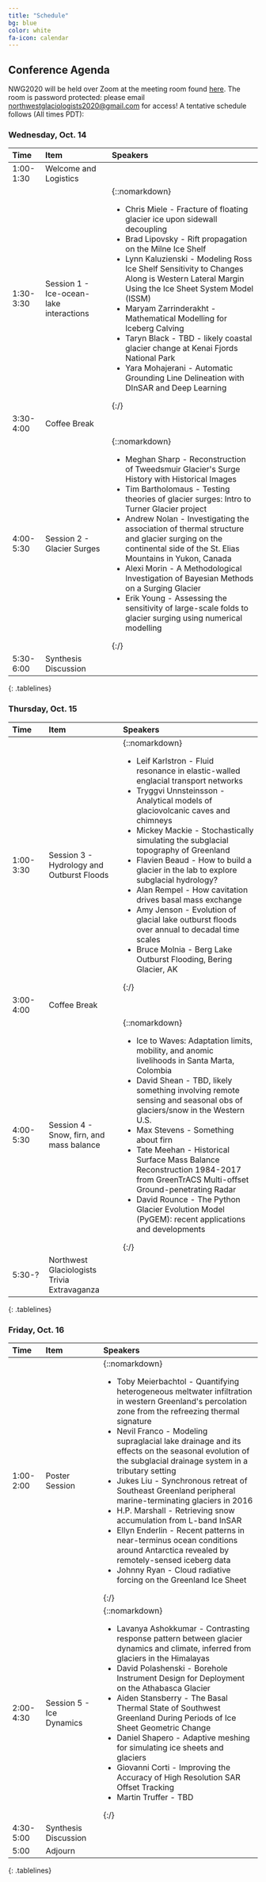 ```yaml
---
title: "Schedule"
bg: blue
color: white
fa-icon: calendar
---
```


## Conference Agenda
NWG2020 will be held over Zoom at the meeting room found [here](https://umontana.zoom.us/j/98216342434).  The room is password protected: please email northwestglaciologists2020@gmail.com for access!  A tentative schedule follows (All times PDT):

### Wednesday, Oct. 14
<style>
.tablelines table, .tablelines td, .tablelines th {
        border: 2px solid white;
        padding: 10px;
        }
</style>

| **Time**      | **Item** | **Speakers** |
|:---------   |:------------   |:----- | 
| 1:00-1:30 |  Welcome and Logistics | |
| 1:30-3:30 |  Session 1 - Ice-ocean-lake interactions | {::nomarkdown}<ul><li>Chris Miele - Fracture of floating glacier ice upon sidewall decoupling</li><li>Brad Lipovsky - Rift propagation on the Milne Ice Shelf</li><li>Lynn Kaluzienski - Modeling Ross Ice Shelf Sensitivity to Changes Along is Western Lateral Margin Using the Ice Sheet System Model (ISSM)</li><li>Maryam Zarrinderakht - Mathematical Modelling for Iceberg Calving</li><li>Taryn Black - TBD - likely coastal glacier change at Kenai Fjords National Park</li><li>Yara Mohajerani - Automatic Grounding Line Delineation with DInSAR and Deep Learning</li></ul>{:/}|
| 3:30-4:00 |  Coffee Break | |
| 4:00-5:30 |  Session 2 - Glacier Surges | {::nomarkdown}<ul><li>Meghan Sharp - Reconstruction of Tweedsmuir Glacier's Surge History with Historical Images</li><li>Tim Bartholomaus - Testing theories of glacier surges: Intro to Turner Glacier project</li><li>Andrew Nolan - Investigating the association of thermal structure and glacier surging on the continental side of the St. Elias Mountains in Yukon, Canada</li><li>Alexi Morin - A Methodological Investigation of Bayesian Methods on a Surging Glacier</li><li>Erik Young - Assessing the sensitivity of large-scale folds to glacier surging using numerical modelling</li></ul>{:/}|
| 5:30-6:00 |  Synthesis Discussion | |
{: .tablelines}

### Thursday, Oct. 15

| **Time**      | **Item** | **Speakers** |
|:---------   |:------------   |:----- |
| 1:00-3:30 |  Session 3 - Hydrology and Outburst Floods | {::nomarkdown}<ul><li>Leif Karlstron - Fluid resonance in elastic-walled englacial transport networks</li><li>Tryggvi Unnsteinsson - Analytical models of glaciovolcanic caves and chimneys</li><li>Mickey Mackie - Stochastically simulating the subglacial topography of Greenland</li><li>Flavien Beaud - How to build a glacier in the lab to explore subglacial hydrology?</li><li>Alan Rempel - How cavitation drives basal mass exchange</li><li>Amy Jenson - Evolution of glacial lake outburst floods over annual to decadal time scales</li><li>Bruce Molnia - Berg Lake Outburst Flooding, Bering Glacier, AK</li></ul>{:/}|
| 3:00-4:00 |  Coffee Break | |
| 4:00-5:30 |  Session 4 - Snow, firn, and mass balance  |  {::nomarkdown}<ul><li>Ice to Waves: Adaptation limits, mobility, and anomic livelihoods in Santa Marta, Colombia</li><li>David Shean - TBD, likely something involving remote sensing and seasonal obs of glaciers/snow in the Western U.S.</li><li>Max Stevens - Something about firn</li><li>Tate Meehan - Historical Surface Mass Balance Reconstruction 1984-2017 from GreenTrACS Multi-offset Ground-penetrating Radar</li><li>David Rounce - The Python Glacier Evolution Model (PyGEM): recent applications and developments</li></ul>{:/}|
| 5:30-? |  Northwest Glaciologists Trivia Extravaganza | |
{: .tablelines}

### Friday, Oct. 16

| **Time**      | **Item** | **Speakers** |
|:---------   |:------------   |:-----   |
| 1:00-2:00 | Poster Session |  {::nomarkdown}<ul><li>Toby Meierbachtol - Quantifying heterogeneous meltwater infiltration in western Greenland's percolation zone from the refreezing thermal signature</li><li>Nevil Franco - Modeling supraglacial lake drainage and its effects on the seasonal evolution of the subglacial drainage system in a tributary setting</li><li>Jukes Liu - Synchronous retreat of Southeast Greenland peripheral marine-terminating glaciers in 2016</li><li>H.P. Marshall - Retrieving snow accumulation from L-band InSAR</li><li>Ellyn Enderlin - Recent patterns in near-terminus ocean conditions around Antarctica revealed by remotely-sensed iceberg data</li><li>Johnny Ryan - Cloud radiative forcing on the Greenland Ice Sheet</li></ul>{:/}|
| 2:00-4:30 |  Session 5 - Ice Dynamics | {::nomarkdown}<ul><li>Lavanya Ashokkumar - Contrasting response pattern between glacier dynamics and climate, inferred from glaciers in the Himalayas</li><li>David Polashenski - Borehole Instrument Design for Deployment on the Athabasca Glacier</li><li>Aiden Stansberry - The Basal Thermal State of Southwest Greenland During Periods of Ice Sheet Geometric Change</li><li>Daniel Shapero - Adaptive meshing for simulating ice sheets and glaciers</li><li>Giovanni Corti - Improving the Accuracy of High Resolution SAR Offset Tracking</li><li>Martin Truffer - TBD</li> </ul>{:/}|
| 4:30-5:00 |  Synthesis Discussion | |
| 5:00 | Adjourn | |
{: .tablelines}


